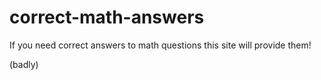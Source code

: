 # correct-math-answers

If you need correct answers to math questions this site will provide them!

(badly)
